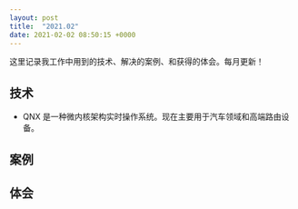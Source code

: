 ```yaml
---
layout: post
title:  "2021.02"
date: 2021-02-02 08:50:15 +0000   
---
```


这里记录我工作中用到的技术、解决的案例、和获得的体会。每月更新！

技术
----
* QNX 是一种微内核架构实时操作系统。现在主要用于汽车领域和高端路由设备。

案例
----


体会
----

